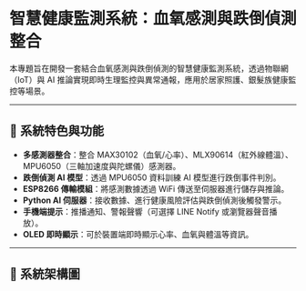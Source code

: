 # 智慧健康監測系統：血氧感測與跌倒偵測整合

本專題旨在開發一套結合血氧感測與跌倒偵測的智慧健康監測系統，透過物聯網（IoT）與 AI 推論實現即時生理監控與異常通報，應用於居家照護、銀髮族健康監控等場景。

---

## 🧠 系統特色與功能

- **多感測器整合**：整合 MAX30102（血氧/心率）、MLX90614（紅外線體溫）、MPU6050（三軸加速度與陀螺儀）感測器。
- **跌倒偵測 AI 模型**：透過 MPU6050 資料訓練 AI 模型進行跌倒事件判別。
- **ESP8266 傳輸模組**：將感測數據透過 WiFi 傳送至伺服器進行儲存與推論。
- **Python AI 伺服器**：接收數據、進行健康風險評估與跌倒偵測後觸發警示。
- **手機端提示**：推播通知、警報聲響（可選擇 LINE Notify 或瀏覽器聲音播放）。
- **OLED 即時顯示**：可於裝置端即時顯示心率、血氧與體溫等資訊。

---

## 🔧 系統架構圖

